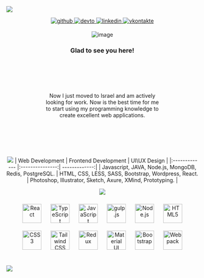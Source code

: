 
 [![][banner-url]][repo-url]  


[logo-url]: https://github.com/Izyus/Izyus/blob/main/rounded-in-photoretrica-2.png?raw=true
[repo-url]: https://yakov-levin.com/
[banner-url]:https://github.com/Izyus/Izyus/blob/main/rounded-in-photoretrica.png?raw=true
[banner2-url]:https://github.com/Izyus/Izyus/blob/main/rounded-in-photoretrica-3.png?raw=true
[banner3-url]:https://github.com/Izyus/Izyus/blob/main/rounded-in-photoretrica-4.png?raw=true

<div align="center" style="border=1px">  
<a href="https://t.me/izyus" target="_blank">
<img src=https://img.shields.io/badge/Telegram-%2324292e.svg?&style=for-the-badge&logo=telegram&logoColor=white alt=github style="margin-bottom: 5px;" />
</a>
<a href="https://dev.to/yakov_levin" target="_blank">
<img src=https://img.shields.io/badge/dev.to-%2308090A.svg?&style=for-the-badge&logo=dev.to&logoColor=white alt=devto style="margin-bottom: 5px;" />
</a>
<a href="https://linkedin.com/in/iamrishavanand" target="_blank">
<img src=https://img.shields.io/badge/linkedin-%231E77B5.svg?&style=for-the-badge&logo=linkedin&logoColor=white alt=linkedin style="margin-bottom: 5px;" />
</a>
<a href="https://www.vk.com/yakov_levin" target="_blank">
<img src=https://img.shields.io/badge/VK-%232E87FB.svg?&style=for-the-badge&logo=vk&logoColor=white alt=vkontakte style="border: 150px 10px;" />
</a>

  
![image](https://www.codewars.com/users/Izyus/badges/large)


### Glad to see you here!  
<p style="margin:100px">Now I just moved to Israel and am actively looking for work. Now is the best time for me to start using my programming knowledge to create excellent web applications.<p>  



[![][banner2-url]][repo-url] 
| Web Development  | Frontend Development  | UI\UX Design |
|:------------- |:---------------:| -------------:|
| Javascript, JAVA, Node.js, MongoDB, Redis, PostgreSQL.      | HTML, CSS, LESS, SASS, Bootstrap, Wordpress, React. |  Photoshop, Illustrator, Sketch, Axure, XMind, Prototyping. |

 


[![][banner3-url]][repo-url] 
 
<div align="center">  
<a href="https://reactjs.org/" target="_blank"><img style="margin: 10px" src="https://profilinator.rishav.dev/skills-assets/react-original-wordmark.svg" alt="React" height="50" /></a>  
<a href="https://www.typescriptlang.org/" target="_blank"><img style="margin: 10px" src="https://profilinator.rishav.dev/skills-assets/typescript-original.svg" alt="TypeScript" height="50" /></a>  
<a href="https://www.javascript.com/" target="_blank"><img style="margin: 10px" src="https://profilinator.rishav.dev/skills-assets/javascript-original.svg" alt="JavaScript" height="50" /></a>  
<a href="https://gulpjs.com/" target="_blank"><img style="margin: 10px" src="https://profilinator.rishav.dev/skills-assets/gulp-plain.svg" alt="gulp.js" height="50" /></a>  
<a href="https://nodejs.org/" target="_blank"><img style="margin: 10px" src="https://profilinator.rishav.dev/skills-assets/nodejs-original-wordmark.svg" alt="Node.js" height="50" /></a>  
<a href="https://en.wikipedia.org/wiki/HTML5" target="_blank"><img style="margin: 10px" src="https://profilinator.rishav.dev/skills-assets/html5-original-wordmark.svg" alt="HTML5" height="50" /></a>  
<a href="https://www.w3schools.com/css/" target="_blank"><img style="margin: 10px" src="https://profilinator.rishav.dev/skills-assets/css3-original-wordmark.svg" alt="CSS3" height="50" /></a>  
<a href="https://www.tailwindcss.com/" target="_blank"><img style="margin: 10px" src="https://profilinator.rishav.dev/skills-assets/tailwindcss.svg" alt="Tailwind CSS" height="50" /></a>  
<a href="https://redux.js.org/" target="_blank"><img style="margin: 10px" src="https://profilinator.rishav.dev/skills-assets/redux-original.svg" alt="Redux" height="50" /></a>  
<a href="https://mui.com/" target="_blank"><img style="margin: 10px" src="https://profilinator.rishav.dev/skills-assets/mui.png" alt="Material UI" height="50" /></a>  
<a href="https://getbootstrap.com/docs/3.4/javascript/" target="_blank"><img style="margin: 10px" src="https://profilinator.rishav.dev/skills-assets/bootstrap-plain.svg" alt="Bootstrap" height="50" /></a>  
<a href="https://webpack.js.org/" target="_blank"><img style="margin: 10px" src="https://profilinator.rishav.dev/skills-assets/webpack-original.svg" alt="Webpack" height="50" /></a>  
</div>
<br/>  
</div>

[![][logo-url]][repo-url]  

